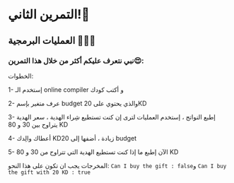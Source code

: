 # التمرين الثاني!🌟
## العمليات البرمجية 👨🏻‍💻
### نبي نتعرف عليكم أكثر من خلال هذا التمرين😍:
الخطوات: 

1- إستخدم الـ online compiler و أكتب كودك

2- عرف متغير بإسم budget والذي يحتوي على 20KD

3- إطبع النواتج ، إستخدم العمليات لترى إن كنت تستطيع شِراء الهدية ، سعر الهدية يتراوح بين 30 و 80 KD

4- أعطاك والِدك KD20 زيادة ، أضفها إلى budget

5- الآن إطبع ما إذا كنت تستطيع الهدية التي تتراوح من 30 و 80 KD

المخرجات يجب ان تكون على هذا النحو:
                                                                                                                                                                                ```
                                                                                                                                                         Can I buy the gift : false
                                                                                                                                                                                ```و
                                                                                                                                                                                ```
                                                                                                                                               Can I buy the gift with 20 KD : true
                                                                                                                                                                                ```
